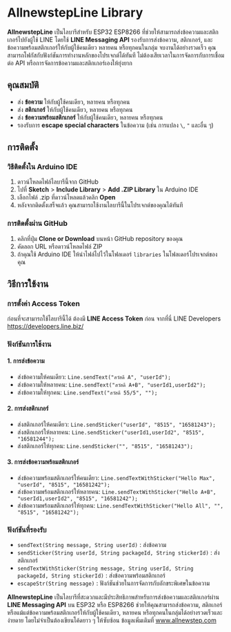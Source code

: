 # AllnewstepLine Library

**AllnewstepLine** เป็นไลบารีสำหรับ ESP32 ESP8266 ที่ช่วยให้สามารถส่งข้อความและสติกเกอร์ไปยังผู้ใช้ LINE โดยใช้ **LINE Messaging API** รองรับการส่งข้อความ, สติกเกอร์, และข้อความพร้อมสติกเกอร์ให้กับผู้ใช้คนเดียว หลายคน หรือทุกคนในกลุ่ม จบงานได้อย่างรวดเร็ว
คุณสามารถโฟกัสกับฟังก์ชันการทำงานหลักของโปรเจกต์ได้ทันที ไม่ต้องเสียเวลาในการจัดการกับการเชื่อมต่อ API หรือการจัดการข้อความและสติกเกอร์เองให้ยุ่งยาก

## คุณสมบัติ
- ส่ง **ข้อความ** ให้กับผู้ใช้คนเดียว, หลายคน หรือทุกคน
- ส่ง **สติกเกอร์** ให้กับผู้ใช้คนเดียว, หลายคน หรือทุกคน
- ส่ง **ข้อความพร้อมสติกเกอร์** ให้กับผู้ใช้คนเดียว, หลายคน หรือทุกคน
- รองรับการ **escape special characters** ในข้อความ (เช่น การแปลง `\`, `"` และอื่น ๆ)

## การติดตั้ง

### วิธีติดตั้งใน Arduino IDE

1. ดาวน์โหลดไฟล์ไลบารีนี้จาก GitHub
2. ไปที่ **Sketch** > **Include Library** > **Add .ZIP Library** ใน Arduino IDE
3. เลือกไฟล์ .zip ที่ดาวน์โหลดแล้วคลิก **Open**
4. หลังจากติดตั้งเสร็จแล้ว คุณสามารถใช้งานไลบารีนี้ในโปรเจกต์ของคุณได้ทันที

### การติดตั้งผ่าน GitHub

1. คลิกที่ปุ่ม **Clone or Download** บนหน้า GitHub repository ของคุณ
2. คัดลอก URL หรือดาวน์โหลดไฟล์ ZIP
3. ถ้าคุณใช้ Arduino IDE ให้นำไฟล์ไปไว้ในโฟลเดอร์ `libraries` ในโฟลเดอร์โปรเจกต์ของคุณ

## วิธีการใช้งาน

### การตั้งค่า Access Token

ก่อนที่จะสามารถใช้ไลบารีนี้ได้ ต้องมี **LINE Access Token** ก่อน จากที่นี่ LINE Developers https://developers.line.biz/

### ฟังก์ชันการใช้งาน

#### 1. การส่งข้อความ
- ส่งข้อความให้คนเดียว: `Line.sendText("สวัสดี A", "userId");`
- ส่งข้อความให้หลายคน: `Line.sendText("สวัสดี A+B", "userId1,userId2");`
- ส่งข้อความให้ทุกคน: `Line.sendText("สวัสดี 55/5", "");`

#### 2. การส่งสติกเกอร์
- ส่งสติกเกอร์ให้คนเดียว: `Line.sendSticker("userId", "8515", "16581243");`
- ส่งสติกเกอร์ให้หลายคน: `Line.sendSticker("userId1,userId2", "8515", "16581244");`
- ส่งสติกเกอร์ให้ทุกคน: `Line.sendSticker("", "8515", "16581243");`

#### 3. การส่งข้อความพร้อมสติกเกอร์
- ส่งข้อความพร้อมสติกเกอร์ให้คนเดียว: `Line.sendTextWithSticker("Hello Max", "userId", "8515", "16581242");`
- ส่งข้อความพร้อมสติกเกอร์ให้หลายคน: `Line.sendTextWithSticker("Hello A+B", "userId1,userId2", "8515", "16581242");`
- ส่งข้อความพร้อมสติกเกอร์ให้ทุกคน: `Line.sendTextWithSticker("Hello All", "", "8515", "16581242");`

### ฟังก์ชันที่รองรับ
- `sendText(String message, String userId)` : ส่งข้อความ
- `sendSticker(String userId, String packageId, String stickerId)` : ส่งสติกเกอร์
- `sendTextWithSticker(String message, String userId, String packageId, String stickerId)` : ส่งข้อความพร้อมสติกเกอร์
- `escapeStr(String message)` : ฟังก์ชันช่วยในการจัดการกับอักขระพิเศษในข้อความ

**AllnewstepLine** เป็นไลบารีที่สะดวกและมีประสิทธิภาพสำหรับการส่งข้อความและสติกเกอร์ผ่าน **LINE Messaging API** บน ESP32 หรือ ESP8266 ช่วยให้คุณสามารถส่งข้อความ, สติกเกอร์ หรือแม้แต่ข้อความพร้อมสติกเกอร์ให้กับผู้ใช้คนเดียว, หลายคน หรือทุกคนในกลุ่มได้อย่างรวดเร็วและง่ายดาย โดยไม่จำเป็นต้องเขียนโค้ดยาว ๆ ให้ซับซ้อน ข้อมูลเพิ่มเติมที่ www.allnewstep.com


